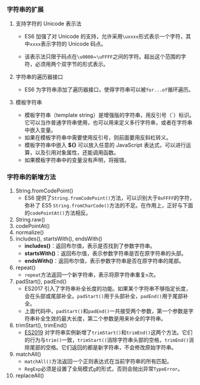 ### 字符串的扩展

1. 支持字符的 Unicode 表示法

   + ES6 加强了对 Unicode 的支持，允许采用`\uxxxx`形式表示一个字符，其中`xxxx`表示字符的 Unicode 码点。

   + 该表示法只限于码点在`\u0000`~`\uFFFF`之间的字符。超出这个范围的字符，必须用两个双字节的形式表示。

2. 字符串的遍历器接口

   + ES6 为字符串添加了遍历器接口，使得字符串可以被`for...of`循环遍历。

3. 模板字符串

   + 模板字符串（template string）是增强版的字符串，用反引号（`）标识。它可以当作普通字符串使用，也可以用来定义多行字符串，或者在字符串中嵌入变量。
   + 如果在模板字符串中需要使用反引号，则前面要用反斜杠转义。
   + 模板字符串中嵌入 **${}** 可以放入任意的 JavaScript 表达式，可以进行运算，以及引用对象属性，还能调用函数。
   + 如果模板字符串中的变量没有声明，将报错。



### 字符串的新增方法

1. String.fromCodePoint()
   + ES6 提供了`String.fromCodePoint()`方法，可以识别大于`0xFFFF`的字符，弥补了 ES5 `String.fromCharCode()`方法的不足。在作用上，正好与下面的`codePointAt()`方法相反。
2. String.raw()
3. codePointAt()
4. normalize()
5. includes(), startsWith(), endsWith()
   - **includes()**：返回布尔值，表示是否找到了参数字符串。
   - **startsWith()**：返回布尔值，表示参数字符串是否在原字符串的头部。
   - **endsWith()**：返回布尔值，表示参数字符串是否在原字符串的尾部。
6. repeat()
   + `repeat`方法返回一个新字符串，表示将原字符串重复`n`次。
7. padStart(), padEnd()
   + ES2017 引入了字符串补全长度的功能。如果某个字符串不够指定长度，会在头部或尾部补全。`padStart()`用于头部补全，`padEnd()`用于尾部补全。
   + 上面代码中，`padStart()`和`padEnd()`一共接受两个参数，第一个参数是字符串补全生效的最大长度，第二个参数是用来补全的字符串。
8. trimStart(), trimEnd()
   + [ES2019](https://github.com/tc39/proposal-string-left-right-trim) 对字符串实例新增了`trimStart()`和`trimEnd()`这两个方法。它们的行为与`trim()`一致，`trimStart()`消除字符串头部的空格，`trimEnd()`消除尾部的空格。它们返回的都是新字符串，不会修改原始字符串。
9. matchAll()
   + `matchAll()`方法返回一个正则表达式在当前字符串的所有匹配。
   + `RegExp`必须是设置了全局模式`g`的形式，否则会抛出异常`TypeError`。
10. replaceAll()

